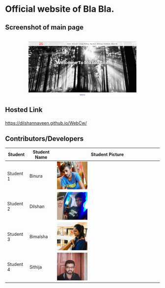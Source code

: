 # Official website of Bla Bla.


## Screenshot of main page
<br>
<center><img style="width:70%" src="img/readme/mainpage.png" id="mainss"></center>

## Hosted Link
<a style="font-size:130%;" href="https://dilshannaveen.github.io/WebCw/">https://dilshannaveen.github.io/WebCw/</a>

## Contributors/Developers


|Student|Student Name|Student Picture|
|-------|------------|---------------|
|Student 1|Binura|<img style="width:30%" src="img/Team/student-1.jpg">|
|Student 2|Dilshan|<img style="width:30%" src="img/Team/student-2.jpg">|
|Student 3|Bimalsha|<img style="width:30%" src="img/Team/student-3.jpg">|
|Student 4|Sithija|<img style="width:30%" src="img/Team/student-4.jpg">|
